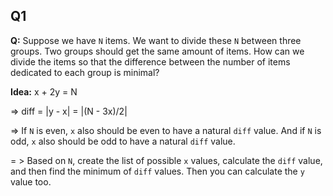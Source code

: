## Q1
**Q:** Suppose we have `N` items. We want to divide these `N` between three groups. Two groups should get the same amount of items. 
How can we divide the items so that the difference between the number of items dedicated to each group is minimal?

**Idea:** x + 2y = N 

=> diff = |y - x| = |(N - 3x)/2|

=> If `N` is even, `x` also should be even to have a natural `diff` value. And if `N` is odd, `x` also should be odd to have a natural `diff` value. 

= > Based on `N`, create the list of possible `x` values, calculate the `diff` value, and then find the minimum of `diff` values. Then you can calculate the `y` value too. 
